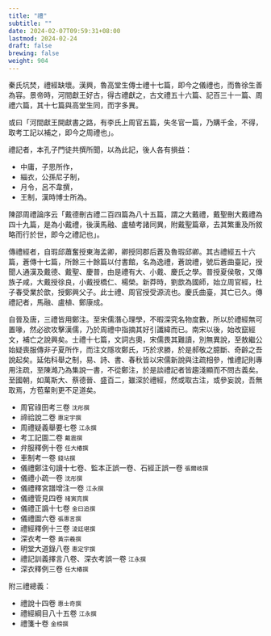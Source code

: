 ```yaml
---
title: "禮"
subtitle: ""
date: 2024-02-07T09:59:31+08:00
lastmod: 2024-02-24
draft: false
brewing: false
weight: 904
---
```



秦氏坑焚，禮經缺壞。漢興，魯高堂生傳士禮十七篇，即今之儀禮也，而魯徐生善為容。景帝時，河間獻王好古，得古禮獻之，古文禮五十六篇、記百三十一篇、周禮六篇，其十七篇與高堂生同，而字多異。

或曰「河間獻王開獻書之路，有李氏上周官五篇，失冬官一篇，乃購千金，不得，取考工記以補之，即今之周禮也」。

禮記者，本孔子門徒共撰所聞，以為此記，後人各有損益：

- 中庸，子思所作，
- 緇衣，公孫尼子制，
- 月令，呂不韋撰，
- 王制，漢時博士所為。

陳邵周禮論序云「戴德刪古禮二百四篇為八十五篇，謂之大戴禮，戴聖刪大戴禮為四十九篇，是為小戴禮，後漢馬融、盧植考諸同異，附戴聖篇章，去其繁重及所敘略而行於世，即今之禮記也」。

傳禮經者，自瑕邱蕭奮授東海孟卿，卿授同郡后蒼及魯瑕邱卿。其古禮經五十六篇，蒼傳十七篇，所餘三十餘篇以付書館，名為逸禮，蒼說禮，號后蒼曲臺記，授聞人通漢及戴德、戴聖、慶普，由是禮有大、小戴、慶氏之學。普授夏侯敬，又傳族子咸，大戴授徐良，小戴授橋仁、楊榮。新莽時，劉歆為國師，始立周官經，杜子春受業於歆，授鄭興父子。此士禮、周官授受源流也。慶氏曲臺，其亡已久。傳禮記者，馬融、盧植、鄭康成。

自晉及唐，三禮皆用鄭注。至宋儒潛心理學，不暇深究名物度數，所以於禮經無可置喙，然必欲攻擊漢儒，乃於周禮中指摘其好引讖緯而已。南宋以後，始改竄經文，補亡之說興矣。士禮十七篇，文詞古奧，宋儒畏其難讀，別無異說，至敖繼公始疑喪服傳非子夏所作，而注文隱攻鄭氏，巧於求勝，於是郝敬之臆斷、奇齡之吾說起矣。延佑科舉之制，易、詩、書、春秋皆以宋儒新說與注疏相參，惟禮記則專用注疏，至陳澔乃為集說一書，不從鄭注，於是談禮記者皆趨淺顯而不問古義矣。至國朝，如萬斯大、蔡德晉、盛百二，雖深於禮經，然或取古注，或參妄說，吾無取焉，方苞輩則更不足道矣。

- 周官祿田考三卷 <small>沈彤撰</small>
- 禘祫說二卷 <small>惠定宇撰</small>
- 周禮疑義舉要七卷 <small>江永撰</small>
- 考工記圖二卷 <small>戴震撰</small>
- 弁服釋例十卷 <small>任大椿撰</small>
- 車制考一卷 <small>錢坫撰</small>
- 儀禮鄭注句讀十七卷、監本正誤一卷、石經正誤一卷 <small>張爾岐撰</small>
- 儀禮小疏一卷 <small>沈彤撰</small>
- 儀禮釋宮譜增注一卷 <small>江永撰</small>
- 儀禮管見四卷 <small>禇寅亮撰</small>
- 儀禮正譌十七卷 <small>金曰追撰</small>
- 儀禮圖六卷 <small>張惠言撰</small>
- 禮經釋例十三卷 <small>淩廷堪撰</small>
- 深衣考一卷 <small>黃宗羲撰</small>
- 明堂大道錄八卷 <small>惠定宇撰</small>
- 禮記訓義擇言八卷、深衣考誤一卷 <small>江永撰</small>
- 深衣釋例三卷 <small>任大椿撰</small>

附三禮總義：

- 禮說十四卷 <small>惠士奇撰</small>
- 禮經綱目八十五卷 <small>江永撰</small>
- 禮箋十卷 <small>金榜撰</small>